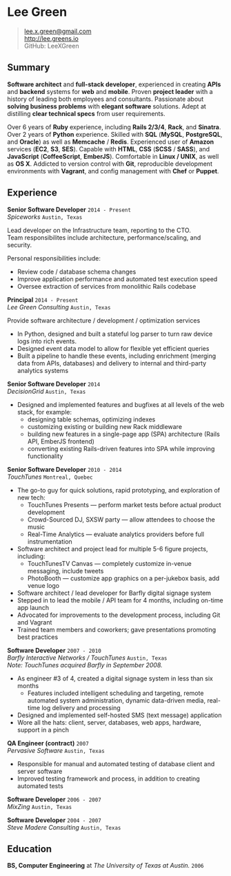 Lee Green
=========


>   lee.x.green@gmail.com  
>   http://lee.greens.io  
>   GitHub: LeeXGreen


## Summary


**Software architect** and **full-stack developer**, experienced in creating
**APIs** and **backend** systems for **web** and **mobile**.
Proven **project leader** with a history of leading both employees and consultants.
Passionate about **solving business problems** with **elegant software** solutions.
Adept at distilling **clear technical specs** from user requirements.

Over 6 years of **Ruby** experience, including **Rails 2/3/4**, **Rack**,
and **Sinatra**. Over 2 years of **Python** experience.
Skilled with **SQL** (**MySQL**, **PostgreSQL**, and **Oracle**)
as well as **Memcache** / **Redis**.
Experienced user of **Amazon** services (**EC2**, **S3**, **SES**).
Capable with **HTML**, **CSS** (**SCSS** / **SASS**), and **JavaScript**
(**CoffeeScript**, **EmberJS**).
Comfortable in **Linux / UNIX**, as well as **OS X**.
Addicted to version control with **Git**, reproducible development environments
with **Vagrant**, and config management with **Chef** or **Puppet**.

## Experience

**Senior Software Developer** `2014 - Present`  
*Spiceworks* `Austin, Texas`  

Lead developer on the Infrastructure team, reporting to the CTO.  
Team responsibilites include architecture, performance/scaling, and security.

Personal responsibilities include:

* Review code / database schema changes
* Improve application performance and automated test execution speed
* Oversee extraction of services from monolithic Rails codebase

**Principal** `2014 - Present`  
*Lee Green Consulting* `Austin, Texas`

Provide software architecture / development / optimization services

* In Python, designed and built a stateful log parser to turn raw device logs into rich events.
* Designed event data model to allow for flexible yet efficient queries
* Built a pipeline to handle these events, including enrichment (merging data
  from APIs, databases) and delivery to internal and third-party analytics systems

**Senior Software Developer** `2014`  
*DecisionGrid* `Austin, Texas`

* Designed and implemented features and bugfixes at all levels of the web stack, for example:
  * designing table schemas, optimizing indexes
  * customizing existing or building new Rack middleware
  * building new features in a single-page app (SPA) architecture (Rails API, EmberJS frontend)
  * converting existing Rails-driven features into SPA while improving functionality

**Senior Software Developer** `2010 - 2014`  
*TouchTunes* `Montreal, Quebec`

- The go-to guy for quick solutions, rapid prototyping, and exploration of new tech:
  - TouchTunes Presents — perform market tests before actual product development
  - Crowd-Sourced DJ, SXSW party — allow attendees to choose the music
  - Real-Time Analytics — evaluate analytics providers before full instrumentation
- Software architect and project lead for multiple 5-6 figure projects, including:
  - TouchTunesTV Canvas — completely customize in-venue messaging, include tweets
  - PhotoBooth — customize app graphics on a per-jukebox basis, add venue logo
- Software architect / lead developer for Barfly digital signage system
- Stepped in to lead the mobile / API team for 4 months, including on-time app launch
- Advocated for improvements to the development process, including Git and Vagrant
- Trained team members and coworkers; gave presentations promoting best practices

**Software Developer** `2007 - 2010`  
*Barfly Interactive Networks / TouchTunes* `Austin, Texas`  
*Note: TouchTunes acquired Barfly in September 2008.*

- As engineer #3 of 4, created a digital signage system in less than six months
  - Features included intelligent scheduling and targeting, remote automated system administration,
dynamic data-driven media, real-time log delivery and processing
- Designed and implemented self-hosted SMS (text message) application
- Wore all the hats: client, server, databases, web apps, hardware, support in a pinch

**QA Engineer (contract)** `2007`  
*Pervasive Software* `Austin, Texas`

- Responsible for manual and automated testing of database client and server software
- Improved testing framework and process, in addition to creating automated tests

**Software Developer** `2006 - 2007`    
*MixZing* `Austin, Texas`

**Software Developer** `2004 - 2007`  
*Steve Madere Consulting* `Austin, Texas`


## Education


**BS, Computer Engineering** at *The University of Texas at Austin.* `2006`

<!--
- Concentrations: Microprocessor Design, Software Development  
- Completed three hours of graduate coursework as part of undergraduate degree
-->
